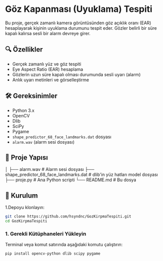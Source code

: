 # Göz Kapanması (Uyuklama) Tespiti

Bu proje, gerçek zamanlı kamera görüntüsünden göz açıklık oranı (EAR) hesaplayarak kişinin uyuklama durumunu tespit eder. Gözler belirli bir süre kapalı kalırsa sesli bir alarm devreye girer.

## 🔍 Özellikler

- Gerçek zamanlı yüz ve göz tespiti
- Eye Aspect Ratio (EAR) hesaplama
- Gözlerin uzun süre kapalı olması durumunda sesli uyarı (alarm)
- Anlık uyarı metinleri ve görselleştirme

## 🛠 Gereksinimler

- Python 3.x
- OpenCV
- Dlib
- SciPy
- Pygame
- `shape_predictor_68_face_landmarks.dat` dosyası
- `alarm.wav` (alarm sesi dosyası)

## 📁 Proje Yapısı
│
├── alarm.wav # Alarm sesi dosyası
├── shape_predictor_68_face_landmarks.dat # dlib'in yüz hatları model dosyası
├── proje.py # Ana Python scripti
└── README.md # Bu dosya

## 🔧 Kurulum
1.Depoyu klonlayın:

```bash
git clone https://github.com/hsyndnc/GozKirpmaTespiti.git
cd GozKirpmaTespiti
```

### 1. Gerekli Kütüphaneleri Yükleyin

Terminal veya komut satırında aşağıdaki komutu çalıştırın:

```bash
pip install opencv-python dlib scipy pygame
```